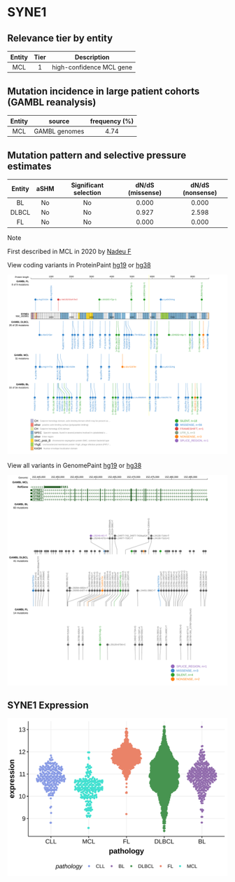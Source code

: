 # SYNE1

## Relevance tier by entity

|Entity|Tier|Description             |
|:------:|:----:|------------------------|
|MCL   |1   |high-confidence MCL gene|

## Mutation incidence in large patient cohorts (GAMBL reanalysis)

|Entity|source       |frequency (%)|
|:------:|:-------------:|:-------------:|
|MCL   |GAMBL genomes|4.74         |

## Mutation pattern and selective pressure estimates

|Entity|aSHM|Significant selection|dN/dS (missense)|dN/dS (nonsense)|
|:------:|:----:|:---------------------:|:----------------:|:----------------:|
|BL    |No  |No                   |0.000           |0.000           |
|DLBCL |No  |No                   |0.927           |2.598           |
|FL    |No  |No                   |0.000           |0.000           |


> [!NOTE]
> First described in MCL in 2020 by [Nadeu F](https://pubmed.ncbi.nlm.nih.gov/32584970)


View coding variants in ProteinPaint [hg19](https://morinlab.github.io/LLMPP/GAMBL/SYNE1_protein.html)  or [hg38](https://morinlab.github.io/LLMPP/GAMBL/SYNE1_protein_hg38.html)

![image](images/proteinpaint/SYNE1_NM_182961.svg)

View all variants in GenomePaint [hg19](https://morinlab.github.io/LLMPP/GAMBL/SYNE1.html)  or [hg38](https://morinlab.github.io/LLMPP/GAMBL/SYNE1_hg38.html)

![image](images/proteinpaint/SYNE1.svg)
## SYNE1 Expression
![image](images/gene_expression/SYNE1_by_pathology.svg)
